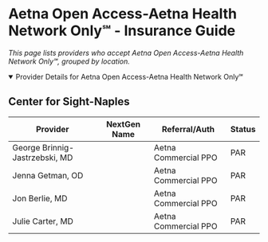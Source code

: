 # Aetna Open Access-Aetna Health Network Only℠ - Insurance Guide

*This page lists providers who accept Aetna Open Access-Aetna Health Network Only℠, grouped by location.*

<details open><summary>Provider Details for Aetna Open Access-Aetna Health Network Only℠</summary>

## Center for Sight-Naples

| Provider | NextGen Name | Referral/Auth | Status |
|----------|-------------|--------------|--------|
| George Brinnig-Jastrzebski, MD |  | Aetna Commercial PPO | PAR |
| Jenna Getman, OD |  | Aetna Commercial PPO | PAR |
| Jon Berlie, MD |  | Aetna Commercial PPO | PAR |
| Julie Carter, MD |  | Aetna Commercial PPO | PAR |

</details>

